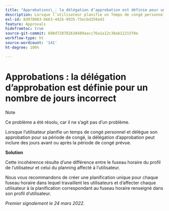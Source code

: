 ```yaml
---
title: "Approbations\_: la délégation d’approbation est définie pour un nombre de jours incorrect"
description: Lorsque l’utilisateur planifie un Temps de congé personnel et délègue son approbation pour sa période de congé, la délégation d’approbation peut inclure des jours avant ou après la période de congé prévue.
exl-id: 8d978983-b663-442b-9935-75ecbd359a43
feature: Approvals
hidefromtoc: true
source-git-commit: 688d728782638489aacc76a1a12c38ab12215f8e
workflow-type: ht
source-wordcount: '141'
ht-degree: 100%

---
```


# Approbations : la délégation d’approbation est définie pour un nombre de jours incorrect

>[!NOTE]
>
>Ce problème a été résolu, car il ne s’agit pas d’un problème.

Lorsque l’utilisateur planifie un temps de congé personnel et délègue son approbation pour sa période de congé, la délégation d’approbation peut inclure des jours avant ou après la période de congé prévue.

**Solution**

Cette incohérence résulte d’une différence entre le fuseau horaire du profil de l’utilisateur et celui du planning affecté à l’utilisateur.

Nous vous recommandons de créer une planification unique pour chaque fuseau horaire dans lequel travaillent les utilisateurs et d’affecter chaque utilisateur à la planification correspondant au fuseau horaire renseigné dans son profil d’utilisateur.

_Premier signalement le 24 mars 2022._

